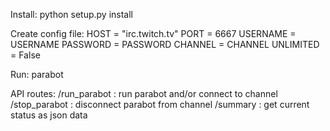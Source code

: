 Install:
	python setup.py install

Create config file:
	HOST = "irc.twitch.tv"
	PORT = 6667
	USERNAME = USERNAME
	PASSWORD = PASSWORD
	CHANNEL = CHANNEL
	UNLIMITED = False

Run:
	parabot <config>

API routes:
	/run_parabot : run parabot and/or connect to channel
	/stop_parabot : disconnect parabot from channel
	/summary : get current status as json data
